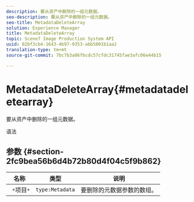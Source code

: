 ```yaml
---
description: 要从资产中删除的一组元数据。
seo-description: 要从资产中删除的一组元数据。
seo-title: MetadataDeleteArray
solution: Experience Manager
title: MetadataDeleteArray
topic: Scene7 Image Production System API
uuid: 02bf3cb4-1643-4b97-9353-abb5001b1aa2
translation-type: tm+mt
source-git-commit: 7bc7b3a86fbcdc57cfdc31745fae3afc06e44b15

---
```



# MetadataDeleteArray{#metadatadeletearray}

要从资产中删除的一组元数据。

语法

## 参数 {#section-2fc9bea56b6d4b72b80d4f04c5f9b862}

| 名称 | 类型 | 说明 |
|---|---|---|
| ` *`项目`*` | `type:Metadata` | 要删除的元数据参数的数组。 |

